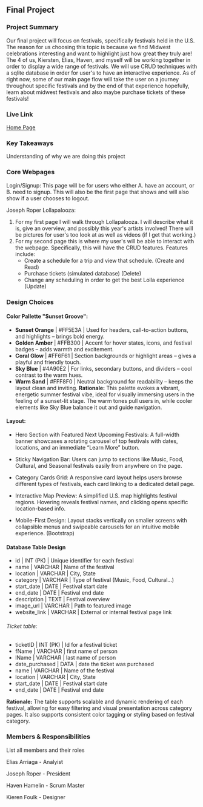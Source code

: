 ## Final Project

### Project Summary

Our final project will focus on festivals, specifically festivals held in the U.S. The reason for us choosing this topic is because we find Midwest celebrations interesting and want to highlight just how great they truly are! The 4 of us, Kiersten, Elias, Haven, and myself will be working together in order to display a wide range of festivals. We will use CRUD techniques with a sqlite database in order for user's to have an interactive experience. As of right now, some of our main page flow will take the user on a journey throughout specific festivals and by the end of that experience hopefully, learn about midwest festivals and also maybe purchase tickets of these festivals!  

### Live Link

[Home Page](https://url.com)

### Key Takeaways

Understanding of why we are doing this project

### Core Webpages

Login/Signup: This page will be for users who either A. have an account, or B. need to signup. This will also be the first page that shows and will also show if a user chooses to logout. 

Joseph Roper Lollapalooza: 
1. For my first page I will walk through Lollapalooza. I will describe what it is, give an overview, and possibly this year's artists involved! There will be pictures for user's too look at as well as videos (if I get that working.) 
2. For my second page this is where my user's will be able to interact with the webpage. Specifically, this will have the CRUD features. 
    Features include:
    - Create a schedule for a trip and view that schedule. (Create and Read)
    - Purchase tickets (simulated database) (Delete)
    - Change any scheduling in order to get the best Lolla experience (Update)



### Design Choices

#### Color Pallette "Sunset Groove": 
  - **Sunset Orange** | #FF5E3A | Used for headers, call-to-action buttons, and highlights – brings bold energy.
  - **Golden Amber** | #FFB300 | Accent for hover states, icons, and festival badges – adds warmth and excitement.
  - **Coral Glow** | #FF6F61 | Section backgrounds or highlight areas – gives a playful and friendly touch.
  - **Sky Blue** | #4A90E2 | For links, secondary buttons, and dividers – cool contrast to the warm hues.
  - **Warm Sand** | #FFF8F0 | Neutral background for readability – keeps the layout clean and inviting.
**Rationale:**
This palette evokes a vibrant, energetic summer festival vibe, ideal for visually immersing users in the feeling of a sunset-lit stage. The warm tones pull users in, while cooler elements like Sky Blue balance it out and guide navigation.

#### Layout:
  - Hero Section with Featured Next Upcoming Festivals:
A full-width banner showcases a rotating carousel of top festivals with dates, locations, and an immediate “Learn More” button.

  - Sticky Navigation Bar:
Users can jump to sections like Music, Food, Cultural, and Seasonal festivals easily from anywhere on the page.

  - Category Cards Grid:
A responsive card layout helps users browse different types of festivals, each card linking to a dedicated detail page.

  - Interactive Map Preview:
A simplified U.S. map highlights festival regions. Hovering reveals festival names, and clicking opens specific location-based info.

  - Mobile-First Design:
Layout stacks vertically on smaller screens with collapsible menus and swipeable carousels for an intuitive mobile experience. (Bootstrap)

#### Database Table Design
  - id | INT (PK) | Unique identifier for each festival
  - name | VARCHAR | Name of the festival
  - location | VARCHAR | City, State
  - category | VARCHAR | Type of festival (Music, Food, Cultural...)
  - start_date | DATE | Festival start date
  - end_date | DATE | Festival end date
  - description | TEXT | Festival overview
  - image_url | VARCHAR | Path to featured image
  - website_link | VARCHAR | External or internal festival page link
  
  ###### Ticket table: 

  - ticketID | INT (PK) | Id for a festival ticket
  - fName | VARCHAR | first name of person
  - lName | VARCHAR | last name of person 
  - date_purchased | DATA | date the ticket was purchased
  - name | VARCHAR | Name of the festival
  - location | VARCHAR | City, State
  - start_date | DATE | Festival start date
  - end_date | DATE | Festival end date
  

**Rationale:**
The table supports scalable and dynamic rendering of each festival, allowing for easy filtering and visual presentation across category pages. It also supports consistent color tagging or styling based on festival category.

### Members & Responsibilities

List all members and their roles

Elias Arriaga - Analyist 

Joseph Roper - President

Haven Hamelin - Scrum Master

Kieren Foulk - Designer
